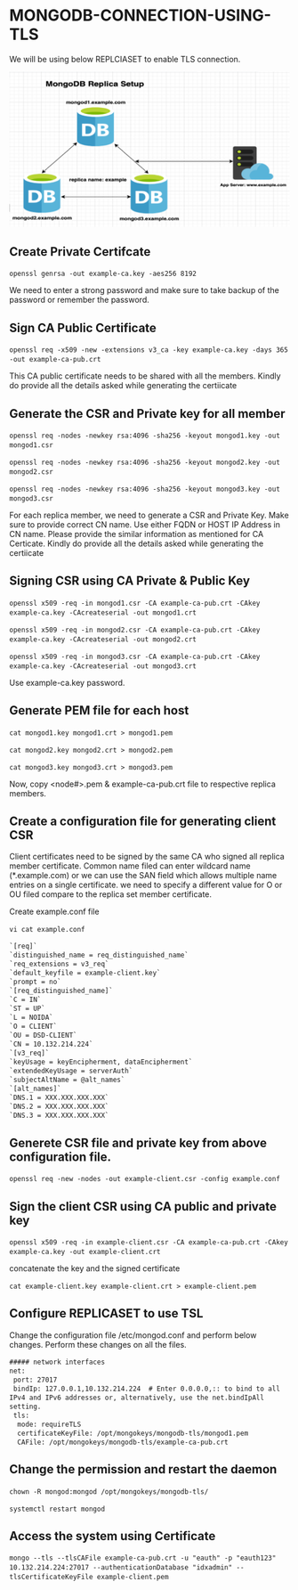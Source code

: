# MONGODB-CONNECTION-USING-TLS

We will be using below REPLCIASET to enable TLS connection. 

![alt text](https://github.com/nitin-pandey-27/mongodb-connection-tls/blob/main/MONGODB-USING-TLS.png)


## Create Private Certifcate 

 `openssl genrsa -out example-ca.key -aes256 8192`
   
  We need to enter a strong password and make sure to take backup of the password or remember the password. 
   
   
## Sign CA Public Certificate 
  
 `openssl req -x509 -new -extensions v3_ca -key example-ca.key -days 365 -out example-ca-pub.crt`
 
  This CA public certificate needs to be shared with all the members. 
  Kindly do provide all the details asked while generating the certiicate 
  
  
## Generate the CSR and Private key for all member
 
  `openssl req -nodes -newkey rsa:4096 -sha256 -keyout mongod1.key -out mongod1.csr` 
  
  `openssl req -nodes -newkey rsa:4096 -sha256 -keyout mongod2.key -out mongod2.csr`
  
  `openssl req -nodes -newkey rsa:4096 -sha256 -keyout mongod3.key -out mongod3.csr`
   
   For each replica member, we need to generate a CSR and Private Key. 
   Make sure to provide correct CN name. Use either FQDN or HOST IP Address in CN name. 
   Please provide the similar information as mentioned for CA Certicate. 
   Kindly do provide all the details asked while generating the certiicate 
    
## Signing CSR using CA Private & Public Key
 
 `openssl x509 -req -in mongod1.csr -CA example-ca-pub.crt -CAkey example-ca.key -CAcreateserial -out mongod1.crt`
 
 `openssl x509 -req -in mongod2.csr -CA example-ca-pub.crt -CAkey example-ca.key -CAcreateserial -out mongod2.crt`
 
 `openssl x509 -req -in mongod3.csr -CA example-ca-pub.crt -CAkey example-ca.key -CAcreateserial -out mongod3.crt`
  
  Use example-ca.key password.
  
  
## Generate PEM file for each host 

`cat mongod1.key mongod1.crt > mongod1.pem`

`cat mongod2.key mongod2.crt > mongod2.pem`

`cat mongod3.key mongod3.crt > mongod3.pem`
 
 Now, copy <node#>.pem & example-ca-pub.crt file to respective replica members. 
 
 
## Create a configuration file for generating client CSR 


 Client certificates need to be signed by the same CA who signed all replica member certificate.
 Common name filed can enter wildcard name (*.example.com) or we can use the SAN field which allows multiple name entries on a single certificate.
 we need to specify a different value for O or OU filed compare to the replica set member certificate.

 Create example.conf file 

 `vi cat example.conf`
 
  
 ```
`[req]`
`distinguished_name = req_distinguished_name`
`req_extensions = v3_req`
`default_keyfile = example-client.key`
`prompt = no`
`[req_distinguished_name]`
`C = IN`
`ST = UP`
`L = NOIDA`
`O = CLIENT`
`OU = DSD-CLIENT`
`CN = 10.132.214.224`
`[v3_req]`
`keyUsage = keyEncipherment, dataEncipherment`
`extendedKeyUsage = serverAuth`
`subjectAltName = @alt_names`
`[alt_names]`
`DNS.1 = XXX.XXX.XXX.XXX`
`DNS.2 = XXX.XXX.XXX.XXX`
`DNS.3 = XXX.XXX.XXX.XXX`
```
  
## Generete CSR file and private key from above configuration file. 

`openssl req -new -nodes -out example-client.csr -config example.conf`
  
  
## Sign the client CSR using CA public and private key

 `openssl x509 -req -in example-client.csr -CA example-ca-pub.crt -CAkey example-ca.key -out example-client.crt` 
 
 concatenate the key and the signed certificate
  
  `cat example-client.key example-client.crt > example-client.pem`
  

## Configure REPLICASET to use TSL 

 Change the configuration file /etc/mongod.conf and perform below changes. Perform these changes on all the files. 
 
 ```
 ##### network interfaces
 net:
  port: 27017
  bindIp: 127.0.0.1,10.132.214.224  # Enter 0.0.0.0,:: to bind to all IPv4 and IPv6 addresses or, alternatively, use the net.bindIpAll setting.
  tls:
   mode: requireTLS
   certificateKeyFile: /opt/mongokeys/mongodb-tls/mongod1.pem
   CAFile: /opt/mongokeys/mongodb-tls/example-ca-pub.crt
 ```
   
 
 ## Change the permission and restart the daemon
 
  `chown -R mongod:mongod /opt/mongokeys/mongodb-tls/`
  
   `systemctl restart mongod`
   
 ## Access the system using Certificate 
 
  `mongo --tls --tlsCAFile example-ca-pub.crt -u "eauth" -p "eauth123" 10.132.214.224:27017 --authenticationDatabase "idxadmin" --tlsCertificateKeyFile example-client.pem`
